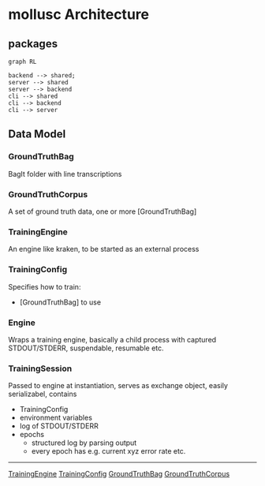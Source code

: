 # mollusc Architecture

## packages

~~~mermaid
graph RL

backend --> shared;
server --> shared
server --> backend
cli --> shared
cli --> backend
cli --> server
~~~

## Data Model

### GroundTruthBag

BagIt folder with line transcriptions

### GroundTruthCorpus

A set of ground truth data, one or more [GroundTruthBag]

### TrainingEngine

An engine like kraken, to be started as an external process

### TrainingConfig

Specifies how to train:

* [GroundTruthBag] to use

### Engine

Wraps a training engine, basically a child process with captured STDOUT/STDERR, suspendable, resumable etc.

### TrainingSession

Passed to engine at instantiation, serves as exchange object, easily serializabel, contains

- TrainingConfig
- environment variables
- log of STDOUT/STDERR
- epochs
  - structured log by parsing output
  - every epoch has e.g. current xyz error rate etc.

---

[TrainingEngine](#trainingengine)
[TrainingConfig](#trainingconfig)
[GroundTruthBag](#groundtruthbag)
[GroundTruthCorpus](#groundtruthcoropus)
